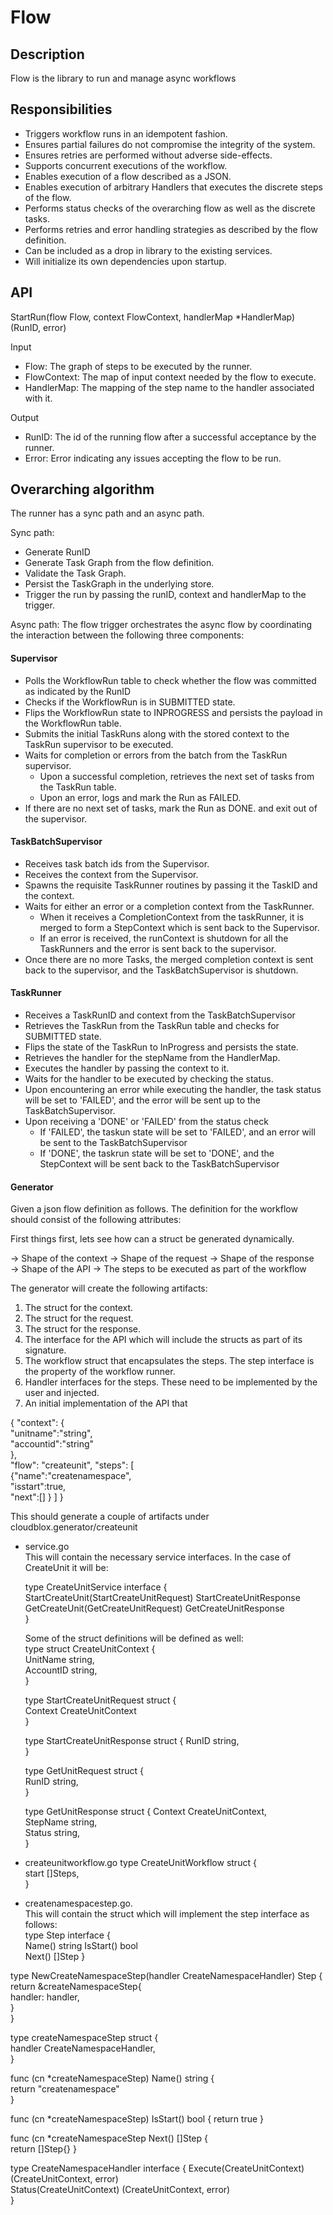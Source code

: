 # Flow #

## Description ##
Flow is the library to run and manage async workflows

## Responsibilities ##

- Triggers workflow runs in an idempotent fashion.
- Ensures partial failures do not compromise the integrity of the system.
- Ensures retries are performed without adverse side-effects.
- Supports concurrent executions of the workflow.
- Enables execution of a flow described as a JSON.
- Enables execution of arbitrary Handlers that executes the discrete steps of the flow.
- Performs status checks of the overarching flow as well as the discrete tasks.
- Performs retries and error handling strategies as described by the flow definition.
- Can be included as a drop in library to the existing services.
- Will initialize its own dependencies upon startup.

## API ##

StartRun(flow Flow, context FlowContext, handlerMap *HandlerMap) (RunID, error)

Input
- Flow: The graph of steps to be executed by the runner.
- FlowContext:  The map of input context needed by the flow to execute.
- HandlerMap: The mapping of the step name to the handler associated with it.

Output
- RunID: The id of the running flow  after a successful acceptance by the runner.
- Error: Error indicating any issues accepting the flow to be run.

## Overarching algorithm ##
The runner has a sync path and an async path.

Sync path:
- Generate RunID
- Generate Task Graph from the flow definition.
- Validate the Task Graph.
- Persist the TaskGraph in the underlying store.
- Trigger the run by passing the runID, context and handlerMap to the trigger.

Async path:
The flow trigger orchestrates the async flow by coordinating the interaction between the following three components:
#### Supervisor ####  
- Polls the WorkflowRun table to check whether the flow was committed as indicated by the RunID
- Checks if the WorkflowRun is in SUBMITTED state.
- Flips the WorkflowRun state to INPROGRESS and persists the payload in the WorkflowRun table.
- Submits the initial TaskRuns along with the stored context to the TaskRun supervisor to be executed.
- Waits for completion or errors from the batch from the TaskRun supervisor. 
    - Upon a successful completion, retrieves the next set of tasks from the TaskRun table.
    - Upon an error, logs and mark the Run as FAILED. 
- If there are no next set of tasks, mark the Run as DONE. and exit out of the supervisor.
#### TaskBatchSupervisor ####
- Receives task batch ids from the Supervisor.
- Receives the context from the Supervisor.
- Spawns the requisite TaskRunner routines by passing it the TaskID and the context.
- Waits for either an error or a completion context from the TaskRunner.
    - When it receives a CompletionContext from the taskRunner, it is merged to form a StepContext 
      which is sent back to the Supervisor.
    - If an error is received, the runContext is shutdown for all the TaskRunners and 
      the error is sent back to the supervisor.
 - Once there are no more Tasks, the merged completion context is sent back to the 
   supervisor, and the TaskBatchSupervisor is shutdown.

#### TaskRunner ####

- Receives a TaskRunID and context from the TaskBatchSupervisor
- Retrieves the TaskRun from the TaskRun table and checks for SUBMITTED state.
- Flips the state of the TaskRun to InProgress and persists the state.
- Retrieves the handler for the stepName from the HandlerMap.
- Executes the handler by passing the context to it.
- Waits for the handler to be executed by checking the status.
- Upon encountering an error while executing the handler, the task status will
  be set to 'FAILED', and the error will be sent up to the TaskBatchSupervisor.
- Upon receiving a 'DONE' or 'FAILED' from the status check
  - If 'FAILED', the taskun state will be set to 'FAILED', and an error will be sent to the TaskBatchSupervisor
  - If 'DONE', the taskrun state will be set to 'DONE', and the StepContext will be sent back to the TaskBatchSupervisor         


#### Generator ####

Given a json flow definition as follows. The definition for the workflow should consist of the following attributes:	

First things first, lets see how can a struct be generated dynamically.	

-> Shape of the context	
-> Shape of the request	
-> Shape of the response	
-> Shape of the API	
-> The steps to be executed as part of the workflow	

The generator will create the following artifacts:	
1. The struct for the context.	
2. The struct for the request.	
3. The struct for the response.	
4. The interface for the API which will include the structs as part of its signature.	
5. The workflow struct that encapsulates the steps. The step interface is the property of the workflow runner.	
6. Handler interfaces for the steps. These need to be implemented by the user and injected.	
7. An initial implementation of the API that 	

{ "context": {	
    "unitname":"string",	
    "accountid":"string"     	
  },	
  "flow": "createunit",	
  "steps": [	
      {"name":"createnamespace",	
      "isstart":true,	
      "next":[]	
      }	
  ]	
}	

This should generate a couple of artifacts under cloudblox.generator/createunit	
- service.go	
  This will contain the necessary service interfaces. In the case of CreateUnit it will be:	

  type CreateUnitService interface {	
    StartCreateUnit(StartCreateUnitRequest) StartCreateUnitResponse	
    GetCreateUnit(GetCreateUnitRequest) GetCreateUnitResponse  	
  }	

  Some of the struct definitions will be defined as well:	
  type struct CreateUnitContext {	
    UnitName string,	
    AccountID string,	
  }	

  type StartCreateUnitRequest struct {	
    Context CreateUnitContext	
  }	

  type StartCreateUnitResponse struct {	
    RunID string,	
  }	

  type GetUnitRequest struct {	
     RunID string,	
  }	

  type GetUnitResponse struct {	
    Context CreateUnitContext,	
    StepName string,	
    Status string,	
  }	

- createunitworkflow.go	
type CreateUnitWorkflow struct {	
    start []Steps,	
}	

- createnamespacestep.go. 	
This will contain the struct which will implement the step interface as follows:	
type Step interface {	
      Name() string	
	  IsStart() bool	
	  Next() []Step	
}	

type NewCreateNamespaceStep(handler CreateNamespaceHandler) Step {	
    return &createNamespaceStep{	
       handler: handler, 	
    }	
}	

type createNamespaceStep struct {	
      handler CreateNamespaceHandler,	
  }	

func (cn *createNamespaceStep) Name() string {	
    return "createnamespace"	
}	

func (cn *createNamespaceStep) IsStart() bool {	
    return true	
}	

func (cn *createNamespaceStep Next() []Step {	
    return []Step{}	
}	

type CreateNamespaceHandler interface {	
    Execute(CreateUnitContext) (CreateUnitContext, error)	
    Status(CreateUnitContext) (CreateUnitContext, error)	
}     